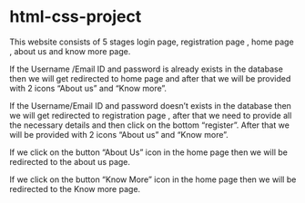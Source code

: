 # html-css-project

This website consists of 5 stages login page, registration page , home page , about us and know more page.

If the Username /Email ID and password is already exists in the database then we will get redirected to home page and after that we will be provided with 2 icons “About us” and “Know more”.

If the Username/Email ID  and password  doesn’t exists in the database then we will get redirected to registration page , after that we need to provide all  the necessary details and then click on the bottom “register”. After that we will be provided with 2 icons “About us” and “Know more”.

If we click on the button “About Us” icon in the home page then we will be redirected to the about us page.

If we click on the button “Know More” icon in the home page then we will be redirected to the Know more page.
